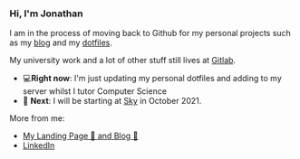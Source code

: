 ### Hi, I'm Jonathan

I am in the process of moving back to Github for my personal projects such as my
[blog](https://jonathanbartlett.co.uk) and my [dotfiles](https://github.com/Jonnobrow/dotfiles).

My university work and a lot of other stuff still lives at [Gitlab](https://gitlab.com/Jonnobrow/).

- 💻**Right now**: I'm just updating my personal dotfiles and adding to my server whilst I tutor Computer Science
- 📅 **Next**: I will be starting at [Sky](https://sky.com) in October 2021.

More from me:
- [My Landing Page 🛬 and Blog 📔](https://jonathanbartlett.co.uk)
- [LinkedIn](https://linkedin.com/in/jsb1g18)
<!--
**Jonnobrow/Jonnobrow** is a ✨ _special_ ✨ repository because its `README.md` (this file) appears on your GitHub profile.

Here are some ideas to get you started:

- 🔭 I’m currently working on ...
- 🌱 I’m currently learning ...
- 👯 I’m looking to collaborate on ...
- 🤔 I’m looking for help with ...
- 💬 Ask me about ...
- 📫 How to reach me: ...
- 😄 Pronouns: ...
- ⚡ Fun fact: ...
-->
